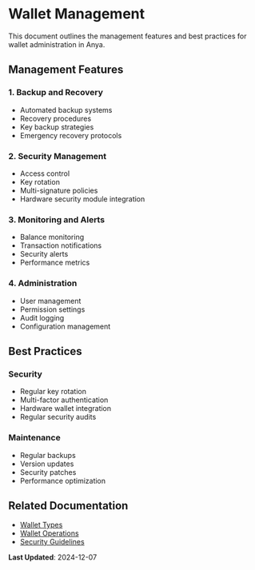 # Wallet Management

This document outlines the management features and best practices for wallet administration in Anya.

## Management Features

### 1. Backup and Recovery

- Automated backup systems
- Recovery procedures
- Key backup strategies
- Emergency recovery protocols

### 2. Security Management

- Access control
- Key rotation
- Multi-signature policies
- Hardware security module integration

### 3. Monitoring and Alerts

- Balance monitoring
- Transaction notifications
- Security alerts
- Performance metrics

### 4. Administration

- User management
- Permission settings
- Audit logging
- Configuration management

## Best Practices

### Security

- Regular key rotation
- Multi-factor authentication
- Hardware wallet integration
- Regular security audits

### Maintenance

- Regular backups
- Version updates
- Security patches
- Performance optimization

## Related Documentation

- [Wallet Types](wallet-types.md)
- [Wallet Operations](wallet-operations.md)
- [Security Guidelines](../security/key-management.md)

**Last Updated**: 2024-12-07
